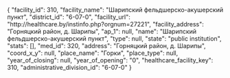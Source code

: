 {
    "facility_id": 310,
    "facility_name": "Шарипский фельдшерско-акушерский пункт",
    "district_id": "6-07-0",
    "facility_url": "http:\/\/healthcare.by\/instinfo.php?orgnum=27221",
    "facility_address": "Горняцкий район, д. Шарипы",
    "ap_1": null,
    "name": "Шарипский фельдшерско-акушерский пункт",
    "type": null,
    "state": "public institution",
    "stats": [],
    "med_id": 320,
    "address": "Горняцкий район, д. Шарипы",
    "coord_x_y": null,
    "place_name": "Горки",
    "place_type": null,
    "year_of_closing": null,
    "year_of_opening": "0",
    "healthcare_facility_key": 310,
    "administrative_division_id": "6-07-0"
}